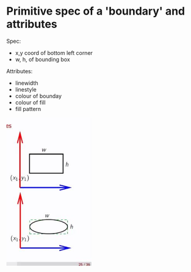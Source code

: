 # Primitive spec of a 'boundary' and attributes
Spec:<br><ul><li>x,y coord of bottom left corner</li><li>w, h, of bounding box</li></ul>Attributes:<br><ul><li>linewidth</li><li>linestyle</li><li>colour of bounday</li><li>colour of fill</li><li>fill pattern</li></ul><img src=../../../../../media/paste-6f780fd4c1ec165d68a948bff397f96603318f07.jpg><br>
